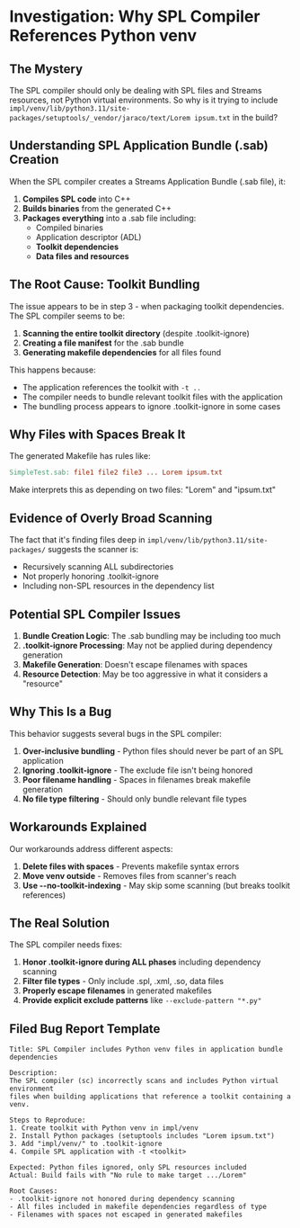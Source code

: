 # Investigation: Why SPL Compiler References Python venv

## The Mystery

The SPL compiler should only be dealing with SPL files and Streams resources, not Python virtual environments. So why is it trying to include `impl/venv/lib/python3.11/site-packages/setuptools/_vendor/jaraco/text/Lorem ipsum.txt` in the build?

## Understanding SPL Application Bundle (.sab) Creation

When the SPL compiler creates a Streams Application Bundle (.sab file), it:

1. **Compiles SPL code** into C++ 
2. **Builds binaries** from the generated C++
3. **Packages everything** into a .sab file including:
   - Compiled binaries
   - Application descriptor (ADL)
   - **Toolkit dependencies**
   - **Data files and resources**

## The Root Cause: Toolkit Bundling

The issue appears to be in step 3 - when packaging toolkit dependencies. The SPL compiler seems to be:

1. **Scanning the entire toolkit directory** (despite .toolkit-ignore)
2. **Creating a file manifest** for the .sab bundle
3. **Generating makefile dependencies** for all files found

This happens because:
- The application references the toolkit with `-t ..`
- The compiler needs to bundle relevant toolkit files with the application
- The bundling process appears to ignore .toolkit-ignore in some cases

## Why Files with Spaces Break It

The generated Makefile has rules like:
```makefile
SimpleTest.sab: file1 file2 file3 ... Lorem ipsum.txt
```

Make interprets this as depending on two files: "Lorem" and "ipsum.txt"

## Evidence of Overly Broad Scanning

The fact that it's finding files deep in `impl/venv/lib/python3.11/site-packages/` suggests the scanner is:
- Recursively scanning ALL subdirectories
- Not properly honoring .toolkit-ignore
- Including non-SPL resources in the dependency list

## Potential SPL Compiler Issues

1. **Bundle Creation Logic**: The .sab bundling may be including too much
2. **.toolkit-ignore Processing**: May not be applied during dependency generation
3. **Makefile Generation**: Doesn't escape filenames with spaces
4. **Resource Detection**: May be too aggressive in what it considers a "resource"

## Why This Is a Bug

This behavior suggests several bugs in the SPL compiler:

1. **Over-inclusive bundling** - Python files should never be part of an SPL application
2. **Ignoring .toolkit-ignore** - The exclude file isn't being honored
3. **Poor filename handling** - Spaces in filenames break makefile generation
4. **No file type filtering** - Should only bundle relevant file types

## Workarounds Explained

Our workarounds address different aspects:

1. **Delete files with spaces** - Prevents makefile syntax errors
2. **Move venv outside** - Removes files from scanner's reach  
3. **Use --no-toolkit-indexing** - May skip some scanning (but breaks toolkit references)

## The Real Solution

The SPL compiler needs fixes:

1. **Honor .toolkit-ignore during ALL phases** including dependency scanning
2. **Filter file types** - Only include .spl, .xml, .so, data files
3. **Properly escape filenames** in generated makefiles
4. **Provide explicit exclude patterns** like `--exclude-pattern "*.py"`

## Filed Bug Report Template

```
Title: SPL Compiler includes Python venv files in application bundle dependencies

Description:
The SPL compiler (sc) incorrectly scans and includes Python virtual environment 
files when building applications that reference a toolkit containing a venv.

Steps to Reproduce:
1. Create toolkit with Python venv in impl/venv
2. Install Python packages (setuptools includes "Lorem ipsum.txt")  
3. Add "impl/venv/" to .toolkit-ignore
4. Compile SPL application with -t <toolkit>

Expected: Python files ignored, only SPL resources included
Actual: Build fails with "No rule to make target .../Lorem"

Root Causes:
- .toolkit-ignore not honored during dependency scanning
- All files included in makefile dependencies regardless of type
- Filenames with spaces not escaped in generated makefiles
```